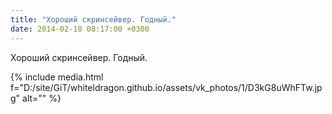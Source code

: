 ```yaml
---
title: "Хороший скринсейвер. Годный."
date: 2014-02-18 08:17:00 +0300
---
```


Хороший скринсейвер. Годный.

{% include media.html f="D:/site/GiT/whiteldragon.github.io/assets/vk_photos/1/D3kG8uWhFTw.jpg" alt="" %}

